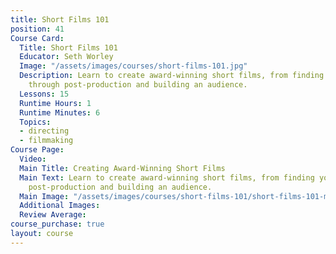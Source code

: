 ```yaml
---
title: Short Films 101
position: 41
Course Card:
  Title: Short Films 101
  Educator: Seth Worley
  Image: "/assets/images/courses/short-films-101.jpg"
  Description: Learn to create award-winning short films, from finding your voice
    through post-production and building an audience.
  Lessons: 15
  Runtime Hours: 1
  Runtime Minutes: 6
  Topics:
  - directing
  - filmmaking
Course Page:
  Video: 
  Main Title: Creating Award-Winning Short Films
  Main Text: Learn to create award-winning short films, from finding your voice through
    post-production and building an audience.
  Main Image: "/assets/images/courses/short-films-101/short-films-101-main.jpg"
  Additional Images: 
  Review Average: 
course_purchase: true
layout: course
---
```


